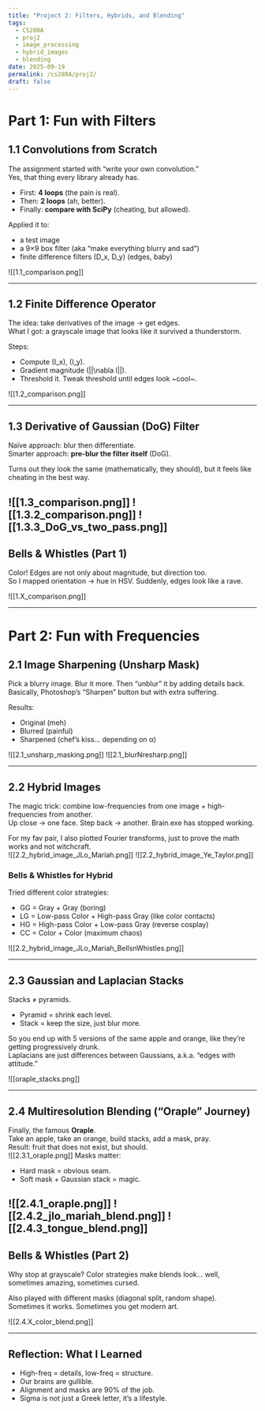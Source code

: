 ```yaml
---
title: "Project 2: Filters, Hybrids, and Blending"
tags:
  - CS280A
  - proj2
  - image_processing
  - hybrid_images
  - blending
date: 2025-09-19
permalink: /cs280A/proj2/
draft: false
---
```


# Part 1: Fun with Filters

## 1.1 Convolutions from Scratch

The assignment started with “write your own convolution.”  
Yes, that thing every library already has.  

- First: **4 loops** (the pain is real).  
- Then: **2 loops** (ah, better).  
- Finally: **compare with SciPy** (cheating, but allowed).  

Applied it to:
- a test image  
- a 9×9 box filter (aka “make everything blurry and sad”)  
- finite difference filters \(D_x, D_y\) (edges, baby)

![[1.1_comparison.png]]

---

## 1.2 Finite Difference Operator

The idea: take derivatives of the image → get edges.  
What I got: a grayscale image that looks like it survived a thunderstorm.  

Steps:  
- Compute \(I_x\), \(I_y\).  
- Gradient magnitude \(||\nabla I||\).  
- Threshold it. Tweak threshold until edges look ~cool~.  

![[1.2_comparison.png]]

---

## 1.3 Derivative of Gaussian (DoG) Filter

Naïve approach: blur then differentiate.  
Smarter approach: **pre-blur the filter itself** (DoG).  

Turns out they look the same (mathematically, they should), but it feels like cheating in the best way.

![[1.3_comparison.png]]
![[1.3.2_comparison.png]]
![[1.3.3_DoG_vs_two_pass.png]]
---


## Bells & Whistles (Part 1)

Color! Edges are not only about magnitude, but direction too.  
So I mapped orientation → hue in HSV. Suddenly, edges look like a rave.  

![[1.X_comparison.png]]

---

# Part 2: Fun with Frequencies

## 2.1 Image Sharpening (Unsharp Mask)

Pick a blurry image. Blur it more. Then “unblur” it by adding details back.  
Basically, Photoshop’s “Sharpen” button but with extra suffering.  

Results:  
- Original (meh)  
- Blurred (painful)  
- Sharpened (chef’s kiss… depending on α)  

![[2.1_unsharp_masking.png]]
![[2.1_blurNresharp.png]]

---

## 2.2 Hybrid Images

The magic trick: combine low-frequencies from one image + high-frequencies from another.  
Up close → one face. Step back → another. Brain.exe has stopped working.  

For my fav pair, I also plotted Fourier transforms, just to prove the math works and not witchcraft.  
![[2.2_hybrid_image_JLo_Mariah.png]]
![[2.2_hybrid_image_Ye_Taylor.png]]
### Bells & Whistles for Hybrid

Tried different color strategies:  
- GG = Gray + Gray (boring)  
- LG = Low-pass Color + High-pass Gray (like color contacts)  
- HG = High-pass Color + Low-pass Gray (reverse cosplay)  
- CC = Color + Color (maximum chaos)  

![[2.2_hybrid_image_JLo_Mariah_BellsnWhistles.png]]

---

## 2.3 Gaussian and Laplacian Stacks

Stacks ≠ pyramids.  
- Pyramid = shrink each level.  
- Stack = keep the size, just blur more.  

So you end up with 5 versions of the same apple and orange, like they’re getting progressively drunk.  
Laplacians are just differences between Gaussians, a.k.a. “edges with attitude.”  

![[oraple_stacks.png]]

---

## 2.4 Multiresolution Blending (“Oraple” Journey)

Finally, the famous **Oraple**.  
Take an apple, take an orange, build stacks, add a mask, pray.  
Result: fruit that does not exist, but should.  
![[2.3.1_oraple.png]]
Masks matter:  
- Hard mask = obvious seam.  
- Soft mask + Gaussian stack = magic.  

![[2.4.1_oraple.png]]
![[2.4.2_jlo_mariah_blend.png]]
![[2.4.3_tongue_blend.png]]
---

## Bells & Whistles (Part 2)

Why stop at grayscale? Color strategies make blends look… well, sometimes amazing, sometimes cursed.  

Also played with different masks (diagonal split, random shape).  
Sometimes it works. Sometimes you get modern art.  

![[2.4.X_color_blend.png]]

---

## Reflection: What I Learned

- High-freq = details, low-freq = structure.  
- Our brains are gullible.  
- Alignment and masks are 90% of the job.  
- Sigma is not just a Greek letter, it’s a lifestyle.  
